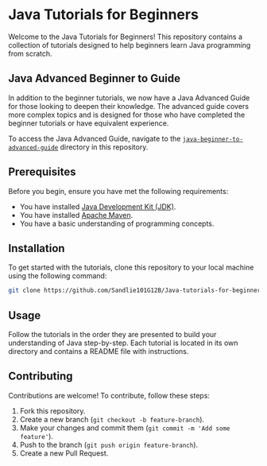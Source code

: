 # Java Tutorials for Beginners

Welcome to the Java Tutorials for Beginners! This repository contains a collection of tutorials designed to help beginners learn Java programming from scratch.

## Java Advanced Beginner to Guide

In addition to the beginner tutorials, we now have a Java Advanced Guide for those looking to deepen their knowledge. The advanced guide covers more complex topics and is designed for those who have completed the beginner tutorials or have equivalent experience.

To access the Java Advanced Guide, navigate to the [`java-beginner-to-advanced-guide`](https://github.com/Sandlie101G12B/Java-tutorials-for-beginners/blob/main/java_advanced_guide.md) directory in this repository.

## Prerequisites

Before you begin, ensure you have met the following requirements:
- You have installed [Java Development Kit (JDK)](https://www.oracle.com/java/technologies/javase-downloads.html).
- You have installed [Apache Maven](https://maven.apache.org/install.html).
- You have a basic understanding of programming concepts.

## Installation

To get started with the tutorials, clone this repository to your local machine using the following command:
 
```bash
git clone https://github.com/Sandlie101G12B/Java-tutorials-for-beginners.git
```

## Usage

Follow the tutorials in the order they are presented to build your understanding of Java step-by-step. Each tutorial is located in its own directory and contains a README file with instructions.

## Contributing

Contributions are welcome! To contribute, follow these steps:
1. Fork this repository.
2. Create a new branch (`git checkout -b feature-branch`).
3. Make your changes and commit them (`git commit -m 'Add some feature'`).
4. Push to the branch (`git push origin feature-branch`).
5. Create a new Pull Request.